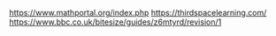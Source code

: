 https://www.mathportal.org/index.php
https://thirdspacelearning.com/
https://www.bbc.co.uk/bitesize/guides/z6mtyrd/revision/1
